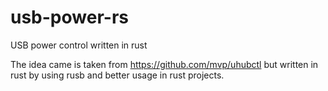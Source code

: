 # usb-power-rs
USB power control written in rust

The idea came is taken from https://github.com/mvp/uhubctl but written in rust by using rusb and better usage in rust projects.
